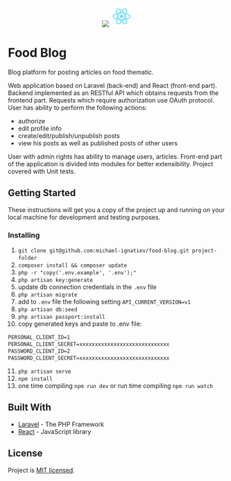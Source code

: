 <p align="center">
<img src="https://laravel.com/assets/img/components/logo-laravel.svg" height="50">
<img src="https://raw.githubusercontent.com/github/explore/6c6508f34230f0ac0d49e847a326429eefbfc030/topics/react/react.png" height="50">
</p>

# Food Blog

Blog platform for posting articles on food  thematic.

Web application based on Laravel (back-end) and React (front-end part). Backend implemented as an RESTful API which obtains requests from the frontend part. Requests which require authorization use OAuth protocol. User has ability to perform the following actions:
* authorize
* edit profile info
* create/edit/publish/unpublish posts
* view his posts as well as published posts of other users

User with admin rights has ability to manage users, articles.
Front-end part of the application is divided into modules for better extensibility.
Project covered with Unit tests.

## Getting Started

These instructions will get you a copy of the project up and running on your local machine for development and testing purposes.

### Installing

1. `git clone git@github.com:michael-ignatiev/food-blog.git project-folder`
2. `composer install && composer update`
3. `php -r "copy('.env.example', '.env');"`
4. `php artisan key:generate`
5. update db connection credentials in the `.env` file
6. `php artisan migrate`
7. add to  `.env`  file the following setting  `API_CURRENT_VERSION=v1`
8. `php artisan db:seed`
9. `php artisan passport:install`
10. copy generated keys and paste to .env file:
```
PERSONAL_CLIENT_ID=1
PERSONAL_CLIENT_SECRET=xxxxxxxxxxxxxxxxxxxxxxxxxxxxx
PASSWORD_CLIENT_ID=2
PASSWORD_CLIENT_SECRET=xxxxxxxxxxxxxxxxxxxxxxxxxxxxx
```
11. `php artisan serve`
12. `npm install`
13. one time compiling `npm run dev` or run time compiling `npm run watch`

## Built With

* [Laravel](https://laravel.com/) - The PHP Framework
* [React](https://reactjs.org/) - JavaScript library

## License

Project is [MIT licensed](./LICENSE).